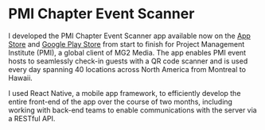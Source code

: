 # PMI Chapter Event Scanner

I developed the PMI Chapter Event Scanner app available now on the [App Store](https://apps.apple.com/app/pmi-chapter-event-scanner/id1481983760) and [Google Play Store](https://play.google.com/store/apps/details?id=com.mg2media.eventscanner) from start to finish for Project Management Institute (PMI), a global client of MG2 Media. The app enables PMI event hosts to seamlessly check-in guests with a QR code scanner and is used every day spanning 40 locations across North America from Montreal to Hawaii.

I used React Native, a mobile app framework, to efficiently develop the entire front-end of the app over the course of two months, including working with back-end teams to enable communications with the server via a RESTful API. 
